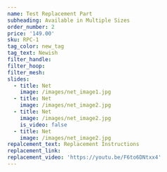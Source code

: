 ```yaml
---
name: Test Replacement Part
subheading: Available in Multiple Sizes
order_number: 2
price: '149.00'
sku: RPC-1
tag_color: new_tag
tag_text: Newish
filter_handle:
filter_hoop:
filter_mesh:
slides:
  - title: Net
    image: /images/net_image1.jpg
  - title: Net
    image: /images/net_image2.jpg
  - title: Net
    image: /images/net_image2.jpg
    is_video: false
  - title: Net
    image: /images/net_image2.jpg
repalcement_text: Replacement Instructions
replacement_link:
replacement_video: 'https://youtu.be/F6to6DNtxx4'
---
```

